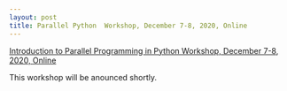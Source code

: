 ```yaml
---
layout: post
title: Parallel Python  Workshop, December 7-8, 2020, Online
---
```

[Introduction to Parallel Programming in Python  Workshop, December 7-8, 2020, Online](https://escience-academy.github.io/2020-12-07-parallel-python/)

This workshop will be anounced shortly.
